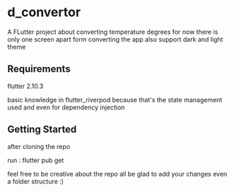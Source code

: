 # d_convertor

A FLutter project about converting temperature degrees for now there is only one screen apart form converting the app also support dark and light theme

## Requirements

flutter 2.10.3

basic knowledge in flutter_riverpod 
    because that's the state management used and even for dependency injection

## Getting Started

after cloning the repo 

run : flutter pub get 

feel free to be creative about the repo all be glad to add your changes even a folder structure :)
